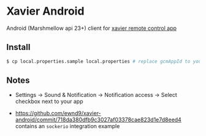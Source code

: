 # Xavier Android

Android (Marshmellow api 23+) client for [xavier remote control app](https://github.com/ewnd9/xavier)

## Install

```sh
$ cp local.properties.sample local.properties # replace gcmAppId to your own
```

## Notes

- Settings -> Sound & Notification -> Notification access -> Select checkbox next to your app

- https://github.com/ewnd9/xavier-android/commit/718da380dfb9c3027af03378cae823d1e7d8eed4 contains an `sockerio` integration example
